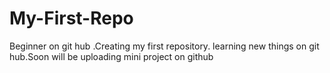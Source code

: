 # My-First-Repo
Beginner on git hub .Creating my first repository.
learning new things on git hub.Soon will be uploading mini project on github


